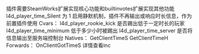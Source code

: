 插件需要SteamWorks扩展实现核心功能和builtinvotes扩展实现其他功能
l4d_player_time_Silent 为 1 启用静默机制，插件不再输出或响应时长信息，作为前置插件使用
Cvars：
l4d_player_rookie_kick 是否踢出低于一定时长的玩家
l4d_player_time_minimum 低于多少小时被踢出
l4d_player_time_server 是否将信息输出至服务端控制台
Natives：
GetClientTimeS GetClientTimeH
Forwards：
OnClientGotTimeS
详情查看inc
